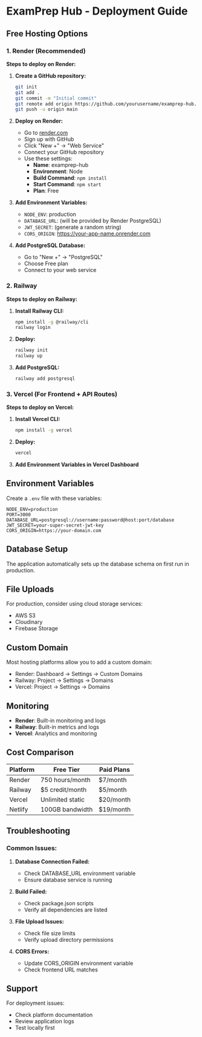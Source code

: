 # ExamPrep Hub - Deployment Guide

## Free Hosting Options

### 1. Render (Recommended)

**Steps to deploy on Render:**

1. **Create a GitHub repository:**
   ```bash
   git init
   git add .
   git commit -m "Initial commit"
   git remote add origin https://github.com/yourusername/examprep-hub.git
   git push -u origin main
   ```

2. **Deploy on Render:**
   - Go to [render.com](https://render.com)
   - Sign up with GitHub
   - Click "New +" → "Web Service"
   - Connect your GitHub repository
   - Use these settings:
     - **Name**: examprep-hub
     - **Environment**: Node
     - **Build Command**: `npm install`
     - **Start Command**: `npm start`
     - **Plan**: Free

3. **Add Environment Variables:**
   - `NODE_ENV`: production
   - `DATABASE_URL`: (will be provided by Render PostgreSQL)
   - `JWT_SECRET`: (generate a random string)
   - `CORS_ORIGIN`: https://your-app-name.onrender.com

4. **Add PostgreSQL Database:**
   - Go to "New +" → "PostgreSQL"
   - Choose Free plan
   - Connect to your web service

### 2. Railway

**Steps to deploy on Railway:**

1. **Install Railway CLI:**
   ```bash
   npm install -g @railway/cli
   railway login
   ```

2. **Deploy:**
   ```bash
   railway init
   railway up
   ```

3. **Add PostgreSQL:**
   ```bash
   railway add postgresql
   ```

### 3. Vercel (For Frontend + API Routes)

**Steps to deploy on Vercel:**

1. **Install Vercel CLI:**
   ```bash
   npm install -g vercel
   ```

2. **Deploy:**
   ```bash
   vercel
   ```

3. **Add Environment Variables in Vercel Dashboard**

## Environment Variables

Create a `.env` file with these variables:

```env
NODE_ENV=production
PORT=3000
DATABASE_URL=postgresql://username:password@host:port/database
JWT_SECRET=your-super-secret-jwt-key
CORS_ORIGIN=https://your-domain.com
```

## Database Setup

The application automatically sets up the database schema on first run in production.

## File Uploads

For production, consider using cloud storage services:
- AWS S3
- Cloudinary
- Firebase Storage

## Custom Domain

Most hosting platforms allow you to add a custom domain:
- Render: Dashboard → Settings → Custom Domains
- Railway: Project → Settings → Domains
- Vercel: Project → Settings → Domains

## Monitoring

- **Render**: Built-in monitoring and logs
- **Railway**: Built-in metrics and logs
- **Vercel**: Analytics and monitoring

## Cost Comparison

| Platform | Free Tier | Paid Plans |
|----------|-----------|------------|
| Render | 750 hours/month | $7/month |
| Railway | $5 credit/month | $5/month |
| Vercel | Unlimited static | $20/month |
| Netlify | 100GB bandwidth | $19/month |

## Troubleshooting

### Common Issues:

1. **Database Connection Failed:**
   - Check DATABASE_URL environment variable
   - Ensure database service is running

2. **Build Failed:**
   - Check package.json scripts
   - Verify all dependencies are listed

3. **File Upload Issues:**
   - Check file size limits
   - Verify upload directory permissions

4. **CORS Errors:**
   - Update CORS_ORIGIN environment variable
   - Check frontend URL matches

## Support

For deployment issues:
- Check platform documentation
- Review application logs
- Test locally first
